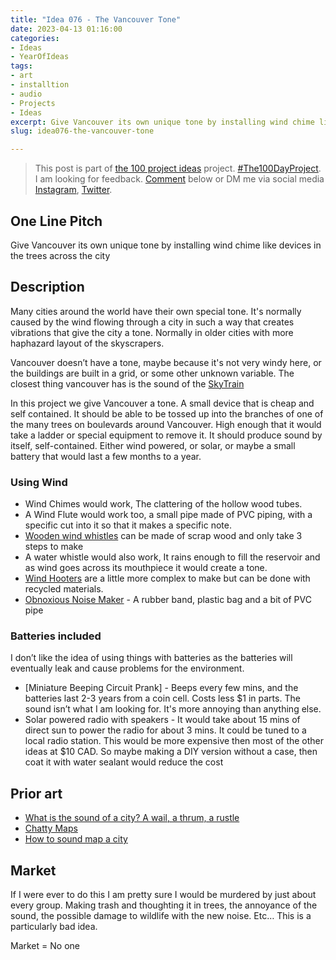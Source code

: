 ```yaml
---
title: "Idea 076 - The Vancouver Tone"
date: 2023-04-13 01:16:00
categories:
- Ideas
- YearOfIdeas
tags:
- art
- installtion
- audio
- Projects
- Ideas
excerpt: Give Vancouver its own unique tone by installing wind chime like devices in the trees across the city
slug: idea076-the-vancouver-tone

---
```


> This post is part of [the 100 project ideas](/projects/2023-100-ideas/) project. [#The100DayProject](https://www.the100dayproject.org/). I am looking for feedback. <a href='#utterances-comments'>Comment</a> below or DM me via social media <a href="https://instagram.com/funvill" rel="nofollow noopener noreferrer"><i class="fab fa-fw fa-instagram" aria-hidden="true"></i><span class="label">Instagram</span></a>, <a href="https://twitter.com/funvill" rel="nofollow noopener noreferrer"><i class="fab fa-fw fa-twitter" aria-hidden="true"></i><span class="label">Twitter</span></a>.

## One Line Pitch

Give Vancouver its own unique tone by installing wind chime like devices in the trees across the city

## Description

Many cities around the world have their own special tone. It's normally caused by the wind flowing through a city in such a way that creates vibrations that give the city a tone. Normally in older cities with more haphazard layout of the skyscrapers.

Vancouver doesn’t have a tone, maybe because it's not very windy here, or the buildings are built in a grid, or some other unknown variable. The closest thing vancouver has is the sound of the [SkyTrain](https://en.wikipedia.org/wiki/SkyTrain_(Vancouver))

In this project we give Vancouver a tone. A small device that is cheap and self contained. It should be able to be tossed up into the branches of one of the many trees on boulevards around Vancouver. High enough that it would take a ladder or special equipment to remove it. It should produce sound by itself, self-contained. Either wind powered, or solar, or maybe a small battery that would last a few months to a year.

### Using Wind

- Wind Chimes would work, The clattering of the hollow wood tubes.
- A Wind Flute would work too, a small pipe made of PVC piping, with a specific cut into it so that it makes a specific note.
- [Wooden wind whistles](https://www.instructables.com/Make-your-own-whistle/) can be made of scrap wood and only take 3 steps to make
- A water whistle would also work, It rains enough to fill the reservoir and as wind goes across its mouthpiece it would create a tone.
- [Wind Hooters](https://www.instructables.com/Wind-Hooters-for-your-Yard/) are a little more complex to make but can be done with recycled materials.
- [Obnoxious Noise Maker](https://www.instructables.com/Really-Obnoxious-Noise-Maker/) - A rubber band, plastic bag and a bit of PVC pipe

### Batteries included

I don’t like the idea of using things with batteries as the batteries will eventually leak and cause problems for the environment.

- [Miniature Beeping Circuit Prank] - Beeps every few mins, and the batteries last 2-3 years from a coin cell. Costs less $1 in parts. The sound isn’t what I am looking for. It's more annoying than anything else.
- Solar powered radio with speakers - It would take about 15 mins of direct sun to power the radio for about 3 mins. It could be tuned to a local radio station. This would be more expensive then most of the other ideas at $10 CAD. So maybe making a DIY version without a case, then coat it with water sealant would reduce the cost

## Prior art

- [What is the sound of a city? A wail, a thrum, a rustle](https://www.chicagotribune.com/opinion/commentary/ct-urban-sound-noise-maps-spring-perspec-0414-jm-20160412-story.html) 
- [Chatty Maps](http://goodcitylife.org/chattymaps/)
- [How to sound map a city](https://citiesandmemory.com/2014/10/sound-map-city-part-one/)

## Market

If I were ever to do this I am pretty sure I would be murdered by just about every group. Making trash and thoughting it in trees, the annoyance of the sound, the possible damage to wildlife with the new noise. Etc… This is a particularly bad idea.

Market = No one
